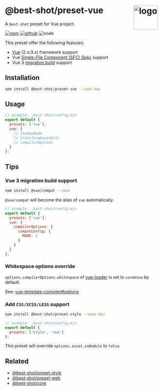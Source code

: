 # @best-shot/preset-vue <img src="https://cdn.jsdelivr.net/gh/best-shot/best-shot/packages/core/logo.svg" alt="logo" height="80" align="right">

A `best-shot` preset for Vue project.

[![npm][npm-badge]][npm-url]
[![github][github-badge]][github-url]
![node][node-badge]

[npm-url]: https://www.npmjs.com/package/@best-shot/preset-vue
[npm-badge]: https://img.shields.io/npm/v/@best-shot/preset-vue.svg?style=flat-square&logo=npm
[github-url]: https://github.com/best-shot/best-shot/tree/master/packages/preset-vue
[github-badge]: https://img.shields.io/npm/l/@best-shot/preset-vue.svg?style=flat-square&colorB=blue&logo=github
[node-badge]: https://img.shields.io/node/v/@best-shot/preset-vue.svg?style=flat-square&colorB=green&logo=node.js

This preset offer the following features:

- [Vue](https://vuejs.org/) (2.x/3.x) framework support
- Vue [Single-File Component (SFC) Spec](https://vue-loader.vuejs.org/spec.html) support
- Vue 3 [migration build](https://v3.vuejs.org/guide/migration/migration-build.html) support

## Installation

```bash
npm install @best-shot/preset-vue --save-dev
```

## Usage

```mjs
// example: .best-shot/config.mjs
export default {
  presets: ['vue'],
  vue: {
    // shadowMode
    // transformAssetUrls
    // compilerOptions
  }
};
```

## Tips

### Vue 3 migration build support

```sh
npm install @vue/compat --save
```

`@vue/compat` will become the alias of `vue` automatically.

```mjs
// example: .best-shot/config.mjs
export default {
  presets: ['vue'],
  vue: {
    compilerOptions: {
      compatConfig: {
        MODE: 2
      }
    }
  }
};
```

### Whitespace options override

`options.compilerOptions.whitespace` of [vue-loader](https://vue-loader.vuejs.org/) is set to `condense` by default.

See: [vue-template-compiler#options](https://github.com/vuejs/vue/tree/dev/packages/vue-template-compiler#options)

### Add `CSS/SCSS/LESS` support

```bash
npm install @best-shot/preset-style --save-dev
```

```mjs
// example: .best-shot/config.mjs
export default {
  presets: ['style', 'vue']
};
```

This preset will override `options.asset.esModule` to `false`.

## Related

- [@best-shot/preset-style](../preset-style)
- [@best-shot/preset-web](../preset-web)
- [@best-shot/core](../core)
